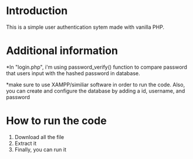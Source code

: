 # Introduction
This is a simple user authentication sytem made with vanilla PHP.

# Additional information
*In "login.php", i'm using password_verify() function to compare password that users input with the hashed password in database.

*make sure to use XAMPP/similiar software in order to run the code. Also, you can create and configure the database by adding a id, username, and password

# How to run the code
1. Download all the file
2. Extract it
3. Finally, you can run it 

